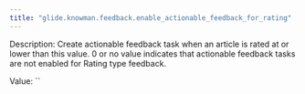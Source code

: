 ```yaml
---
title: "glide.knowman.feedback.enable_actionable_feedback_for_rating"
---
```


Description: Create actionable feedback task when an article is rated at or lower than this value. 0 or no value indicates that actionable feedback tasks are not enabled for Rating type feedback.

Value: ``